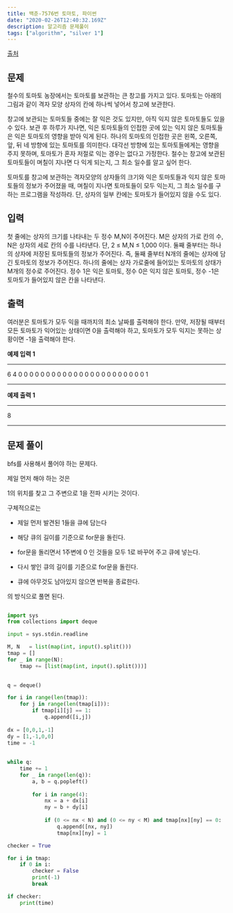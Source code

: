 ```yaml
---
title: 백준-7576번 토마토, 파이썬
date: "2020-02-26T12:40:32.169Z"
description: 알고리즘 문제풀이
tags: ["algorithm", "silver 1"] 
---
```


[출처](https://www.acmicpc.net/problem/7576)
## 문제
철수의 토마토 농장에서는 토마토를 보관하는 큰 창고를 가지고 있다. 토마토는 아래의 그림과 같이 격자 모양 상자의 칸에 하나씩 넣어서 창고에 보관한다. 

창고에 보관되는 토마토들 중에는 잘 익은 것도 있지만, 아직 익지 않은 토마토들도 있을 수 있다. 보관 후 하루가 지나면, 익은 토마토들의 인접한 곳에 있는 익지 않은 토마토들은 익은 토마토의 영향을 받아 익게 된다. 하나의 토마토의 인접한 곳은 왼쪽, 오른쪽, 앞, 뒤 네 방향에 있는 토마토를 의미한다. 대각선 방향에 있는 토마토들에게는 영향을 주지 못하며, 토마토가 혼자 저절로 익는 경우는 없다고 가정한다. 철수는 창고에 보관된 토마토들이 며칠이 지나면 다 익게 되는지, 그 최소 일수를 알고 싶어 한다.

토마토를 창고에 보관하는 격자모양의 상자들의 크기와 익은 토마토들과 익지 않은 토마토들의 정보가 주어졌을 때, 며칠이 지나면 토마토들이 모두 익는지, 그 최소 일수를 구하는 프로그램을 작성하라. 단, 상자의 일부 칸에는 토마토가 들어있지 않을 수도 있다.

## 입력
첫 줄에는 상자의 크기를 나타내는 두 정수 M,N이 주어진다. M은 상자의 가로 칸의 수, N은 상자의 세로 칸의 수를 나타낸다. 단, 2 ≤ M,N ≤ 1,000 이다. 둘째 줄부터는 하나의 상자에 저장된 토마토들의 정보가 주어진다. 즉, 둘째 줄부터 N개의 줄에는 상자에 담긴 토마토의 정보가 주어진다. 하나의 줄에는 상자 가로줄에 들어있는 토마토의 상태가 M개의 정수로 주어진다. 정수 1은 익은 토마토, 정수 0은 익지 않은 토마토, 정수 -1은 토마토가 들어있지 않은 칸을 나타낸다. 

## 출력
여러분은 토마토가 모두 익을 때까지의 최소 날짜를 출력해야 한다. 만약, 저장될 때부터 모든 토마토가 익어있는 상태이면 0을 출력해야 하고, 토마토가 모두 익지는 못하는 상황이면 -1을 출력해야 한다.

**예제 입력 1**

---
6 4
0 0 0 0 0 0
0 0 0 0 0 0
0 0 0 0 0 0
0 0 0 0 0 1

---

**예제 출력 1**

---
8

---



## 문제 풀이 


bfs를 사용해서 풀어야 하는 문제다. 

제일 먼저 해야 하는 것은 

1의 위치를 찾고 그 주변으로 1을 전파 시키는 것이다. 

구체적으로는

- 제일 먼저 발견된 1들을 큐에 담는다 

- 해당 큐의 길이를 기준으로 for문을 돌린다. 

- for문을 돌리면서 1주변에 0 인 것들을 모두 1로 바꾸어 주고 큐에 넣는다. 

- 다시 쌓인 큐의 길이를 기준으로 for문을 돌린다. 

- 큐에 아무것도 남아있지 않으면 반복을 종료한다.

의 방식으로 풀면 된다. 


```python

import sys
from collections import deque

input = sys.stdin.readline

M, N   = list(map(int, input().split())) 
tmap = [] 
for _ in range(N):
    tmap += [list(map(int, input().split()))]

    
q = deque()

for i in range(len(tmap)):
    for j in range(len(tmap[i])):
        if tmap[i][j] == 1:
            q.append([i,j])
            
dx = [0,0,1,-1]
dy = [1,-1,0,0]
time = -1
    
        
while q:
    time += 1 
    for _ in range(len(q)):
        a, b = q.popleft()
        
        for i in range(4):
            nx = a + dx[i]
            ny = b + dy[i]
            
            if (0 <= nx < N) and (0 <= ny < M) and tmap[nx][ny] == 0:
                q.append([nx, ny])
                tmap[nx][ny] = 1

checker = True                

for i in tmap:
    if 0 in i:
        checker = False
        print(-1)
        break

if checker:
    print(time)



```






